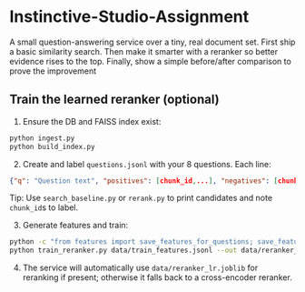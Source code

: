 # Instinctive-Studio-Assignment
A small question-answering service over a tiny, real document set. First ship a basic similarity search. Then make it smarter with a reranker so better evidence rises to the top. Finally, show a simple before/after comparison to prove the improvement

## Train the learned reranker (optional)

1) Ensure the DB and FAISS index exist:

```bash
python ingest.py
python build_index.py
```

2) Create and label `questions.jsonl` with your 8 questions. Each line:

```json
{"q": "Question text", "positives": [chunk_id,...], "negatives": [chunk_id,...]}
```

Tip: Use `search_baseline.py` or `rerank.py` to print candidates and note `chunk_id`s to label.

3) Generate features and train:

```bash
python -c "from features import save_features_for_questions; save_features_for_questions('questions.jsonl','data/train_features.jsonl', top_k=20)"
python train_reranker.py data/train_features.jsonl --out data/reranker_lr.joblib
```

4) The service will automatically use `data/reranker_lr.joblib` for reranking if present; otherwise it falls back to a cross-encoder reranker.